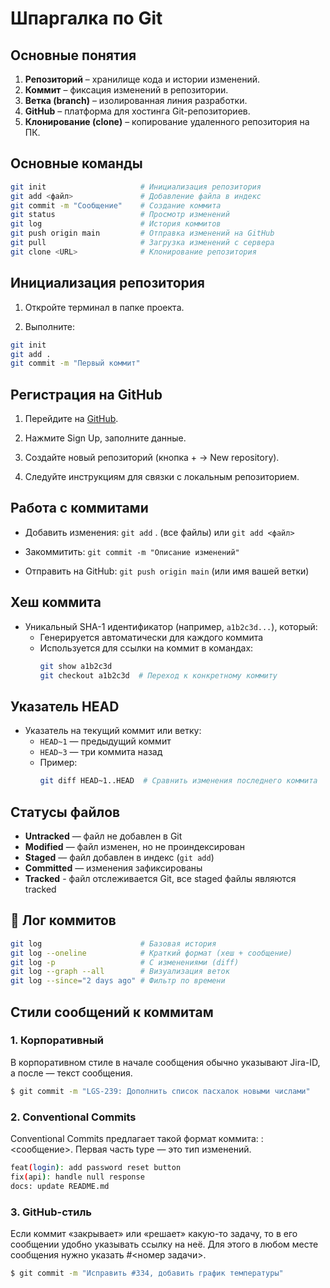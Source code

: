 # Шпаргалка по Git

## Основные понятия

1. **Репозиторий** – хранилище кода и истории изменений.
2. **Коммит** – фиксация изменений в репозитории.
3. **Ветка (branch)** – изолированная линия разработки.
4. **GitHub** – платформа для хостинга Git-репозиториев.
5. **Клонирование (clone)** – копирование удаленного репозитория на ПК.

## Основные команды

```bash
git init                     # Инициализация репозитория
git add <файл>               # Добавление файла в индекс
git commit -m "Сообщение"    # Создание коммита
git status                   # Просмотр изменений
git log                      # История коммитов
git push origin main         # Отправка изменений на GitHub
git pull                     # Загрузка изменений с сервера
git clone <URL>              # Клонирование репозитория
```

## Инициализация репозитория

1. Откройте терминал в папке проекта.

2. Выполните:

```bash
git init
git add .
git commit -m "Первый коммит"
```

## Регистрация на GitHub

1. Перейдите на [GitHub](github.com).

2. Нажмите Sign Up, заполните данные.

3. Создайте новый репозиторий (кнопка + → New repository).

4. Следуйте инструкциям для связки с локальным репозиторием.

## Работа с коммитами

* Добавить изменения: ```git add``` . (все файлы) или ```git add <файл>```

* Закоммитить: ```git commit -m "Описание изменений"```

* Отправить на GitHub: ```git push origin main``` (или имя вашей ветки)

## Хеш коммита

- Уникальный SHA-1 идентификатор (например, `a1b2c3d...`), который:
  - Генерируется автоматически для каждого коммита
  - Используется для ссылки на коммит в командах:
    ```bash
    git show a1b2c3d
    git checkout a1b2c3d  # Переход к конкретному коммиту
    ```
	
## Указатель HEAD

- Указатель на текущий коммит или ветку:
  - `HEAD~1` — предыдущий коммит
  - `HEAD~3` — три коммита назад
  - Пример:
    ```bash
    git diff HEAD~1..HEAD  # Сравнить изменения последнего коммита
    ```
	
## Статусы файлов

- **Untracked** — файл не добавлен в Git
- **Modified** — файл изменен, но не проиндексирован
- **Staged** — файл добавлен в индекс (`git add`)
- **Committed** — изменения зафиксированы
- **Tracked** - файл отслеживается Git, все staged файлы являются tracked

## 📜 Лог коммитов

```bash
git log                      # Базовая история
git log --oneline            # Краткий формат (хеш + сообщение)
git log -p                   # С изменениями (diff)
git log --graph --all        # Визуализация веток
git log --since="2 days ago" # Фильтр по времени
```

## Стили сообщений к коммитам

### 1. Корпоративный
В корпоративном стиле в начале сообщения обычно указывают Jira-ID, а после — текст сообщения.
```bash
$ git commit -m "LGS-239: Дополнить список пасхалок новыми числами"
```

### 2. Conventional Commits
Conventional Commits предлагает такой формат коммита: <type>: <сообщение>. Первая часть type — это тип изменений.
```bash
feat(login): add password reset button
fix(api): handle null response
docs: update README.md
```

### 3. GitHub-стиль
Если коммит «закрывает» или «решает» какую-то задачу, то в его сообщении удобно указывать ссылку на неё. Для этого в любом месте сообщения нужно указать #<номер задачи>.
```bash
$ git commit -m "Исправить #334, добавить график температуры"
```
